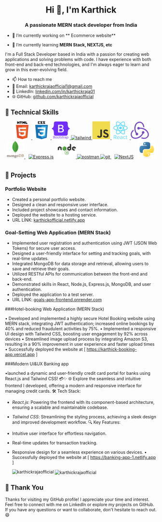 <h1 align="center">Hi 👋, I'm Karthick</h1>
<h3 align="center">A passionate MERN stack developer from India</h3>



- 🔭 I’m currently working on ** Ecommerce website**

- 🌱 I’m currently learning **MERN Stack, NEXTJS, etc**

I'm a Full Stack Developer based in India with a passion for creating web applications and solving problems with code. 
I have experience with both front-end and back-end technologies, and I'm always eager to learn and grow in this ever-evolving field.


  - 📫 How to reach me <br>
  - 📧 Email: [karthickrajaofficial1@gmail.com](mailto:karthickrajaofficial1@gmail.com) <br>
  - 📱 LinkedIn: [linkedin.com/in/karthickraja01](https://www.linkedin.com/in/karthickraja01) <br>
  - 🌐 GitHub: [github.com/karthickrajaofficial](https://github.com/karthickrajaofficial)


## 🔧 Technical Skills

<p align="center">
    <a href="https://www.w3.org/html" target="_blank" rel="noreferrer">
        <img src="https://raw.githubusercontent.com/devicons/devicon/master/icons/html5/html5-original-wordmark.svg" alt="html5" width="60" height="60"/>
    </a>
    <a href="https://www.w3schools.com/css/" target="_blank" rel="noreferrer">
        <img src="https://raw.githubusercontent.com/devicons/devicon/master/icons/css3/css3-original-wordmark.svg" alt="css3" width="60" height="60"/>
    </a>
    <a href="https://getbootstrap.com" target="_blank" rel="noreferrer">
        <img src="https://raw.githubusercontent.com/devicons/devicon/master/icons/bootstrap/bootstrap-plain-wordmark.svg" alt="bootstrap" width="60" height="60"/>
    </a>
    <a href="https://tailwindcss.com" target="_blank" rel="noreferrer">
        <img src="https://www.vectorlogo.zone/logos/tailwindcss/tailwindcss-icon.svg" alt="tailwind" width="60" height="60"/>
    </a>
    <a href="https://developer.mozilla.org/en-US/docs/Web/JavaScript" target="_blank" rel="noreferrer">
        <img src="https://raw.githubusercontent.com/devicons/devicon/master/icons/javascript/javascript-original.svg" alt="javascript" width="60" height="60"/>
    </a>
    <a href="https://reactjs.org" target="_blank" rel="noreferrer">
        <img src="https://raw.githubusercontent.com/devicons/devicon/master/icons/react/react-original-wordmark.svg" alt="react" width="60" height="60"/>
    </a>
    <a href="https://redux.js.org" target="_blank" rel="noreferrer">
        <img src="https://raw.githubusercontent.com/devicons/devicon/master/icons/redux/redux-original.svg" alt="redux" width="60" height="60"/>
    </a>
    <a href="https://www.mongodb.com" target="_blank" rel="noreferrer">
        <img src="https://raw.githubusercontent.com/devicons/devicon/master/icons/mongodb/mongodb-original-wordmark.svg" alt="mongodb" width="60" height="60"/>
    </a>
   <a href="https://expressjs.com/" target="_blank"><img style="margin: 10px" src="https://profilinator.rishav.dev/skills-assets/express-original-wordmark.svg" alt="Express.js" width="60" height="60" /></a>  
    <a href="https://nodejs.org" target="_blank" rel="noreferrer">
        <img src="https://raw.githubusercontent.com/devicons/devicon/master/icons/nodejs/nodejs-original-wordmark.svg" alt="nodejs" width="60" height="60"/>
    </a>
    <a href="https://postman.com" target="_blank" rel="noreferrer">
        <img src="https://www.vectorlogo.zone/logos/getpostman/getpostman-icon.svg" alt="postman" width="60" height="60"/>
    </a>
    <a href="https://git-scm.com" target="_blank" rel="noreferrer">
        <img src="https://www.vectorlogo.zone/logos/git-scm/git-scm-icon.svg" alt="git" width="60" height="60"/>
    </a>
<a href="https://nextjs.org/" target="_blank"><img style="margin: 10px" src="https://profilinator.rishav.dev/skills-assets/nextjs.png" alt="NextJS" width="60" height="60" /></a>  
    <a href="https://www.python.org" target="_blank" rel="noreferrer">
        <img src="https://raw.githubusercontent.com/devicons/devicon/master/icons/python/python-original.svg" alt="python" width="60" height="60"/>
    </a>
</p>

## 🚀 Projects

### Portfolio Website

- Created a personal portfolio website.
- Designed a clean and responsive user interface.
- Included project showcases and contact information.
- Deployed the website to a hosting service.
- URL LINK: [karthickofficial.netlify.app](https://karthickofficial.netlify.app)

### Goal-Setting Web Application (MERN Stack)

- Implemented user registration and authentication using JWT (JSON Web Tokens) for secure user access.
- Designed a user-friendly interface for setting and tracking goals, with real-time updates.
- Integrated MongoDB for data storage and retrieval, allowing users to save and retrieve their goals.
- Utilized RESTful APIs for communication between the front-end and back-end.
- Demonstrated skills in React, Node.js, Express.js, MongoDB, and user authentication.
- Deployed the application to a test server.
- URL LINK: [goals-app-frontend.onrender.com](https://goals-app-frontend.onrender.com)

###Hotel-booking Web Application (MERN Stack)

• Developed and implemented a highly secure Hotel Booking website using MERN stack, integrating JWT 
authentication; increased online bookings by 40% and reduced fraudulent activities by 75%.
• Implemented a responsive UI design with Tailwind CSS, boosting user engagement by 92% across devices
• Streamlined image upload process by integrating Amazon S3, resulting in a 90% improvement in user experience 
and faster upload times
• Successfully deployed the website at [ https://karthick-booking-app.vercel.app ]

###Modern Ui&UX Banking app

 •launched a dynamic and user-friendly credit card portal for banks using React.js and Tailwind CSS! 💳✨
🌐 Explore the seamless and intuitive frontend I developed, offering a modern and responsive interface for managing credit cards.
🛠 Tech Stack:
- *React.js*: Powering the frontend with its component-based architecture, ensuring a scalable and maintainable codebase.
- *Tailwind CSS*: Streamlining the styling process, achieving a sleek design and improved development workflow.
🔍 Key Features:
- Intuitive user interface for effortless navigation.
- Real-time updates for transaction tracking.
- Responsive design for a seamless experience on various devices.
• Successfully deployed the website at [ https://banking-app-1.netlify.app ]


  <p><img align="left" src="https://github-readme-stats.vercel.app/api/top-langs?username=karthickrajaofficial&show_icons=true&locale=en&layout=compact" alt="karthickrajaofficial" /></p>

<p>&nbsp;<img align="center" src="https://github-readme-stats.vercel.app/api?username=karthickrajaofficial&show_icons=true&locale=en" alt="karthickrajaofficial" /></p>



## 🙏 Thank You

Thanks for visiting my GitHub profile! I appreciate your time and interest. Feel free to connect with me on LinkedIn or explore my projects on GitHub. If you have any questions or want to collaborate, don't hesitate to reach out. 😄
